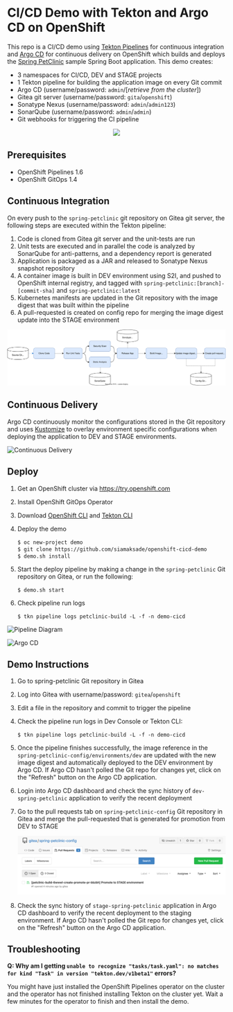 # CI/CD Demo with Tekton and Argo CD on OpenShift

This repo is a CI/CD demo using [Tekton Pipelines](http://www.tekton.dev) for continuous integration and [Argo CD](https://argoproj.github.io/argo-cd/) for continuous delivery on OpenShift which builds and deploys the [Spring PetClinic](https://github.com/spring-projects/spring-petclinic) sample Spring Boot application. This demo creates:

* 3 namespaces for CI/CD, DEV and STAGE projects
* 1 Tekton pipeline for building the application image on every Git commit
* Argo CD (username/password: `admin`/[_retrieve from the cluster_])
* Gitea git server (username/password: `gita`/`openshift`)
* Sonatype Nexus (username/password: `admin`/`admin123`)
* SonarQube (username/password: `admin`/`admin`)
* Git webhooks for triggering the CI pipeline

<p align="center">
  <img width="580" src="docs/images/projects.svg">
</p>

## Prerequisites

* OpenShift Pipelines 1.6
* OpenShift GitOps 1.4
## Continuous Integration

On every push to the `spring-petclinic` git repository on Gitea git server, the following steps are executed within the Tekton pipeline:

1. Code is cloned from Gitea git server and the unit-tests are run
1. Unit tests are executed and in parallel the code is analyzed by SonarQube for anti-patterns, and a dependency report is generated
1. Application is packaged as a JAR and released to Sonatype Nexus snapshot repository
1. A container image is built in DEV environment using S2I, and pushed to OpenShift internal registry, and tagged with `spring-petclinic:[branch]-[commit-sha]` and `spring-petclinic:latest`
1. Kubernetes manifests are updated in the Git repository with the image digest that was built within the pipeline
1. A pull-requested is created on config repo for merging the image digest update into the STAGE environment

![Pipeline Diagram](docs/images/ci-pipeline.svg)

## Continuous Delivery

Argo CD continuously monitor the configurations stored in the Git repository and uses [Kustomize](https://kustomize.io/) to overlay environment specific configurations when deploying the application to DEV and STAGE environments.

![Continuous Delivery](docs/images/cd.png)

## Deploy

1. Get an OpenShift cluster via https://try.openshift.com
1. Install OpenShift GitOps Operator
1. Download [OpenShift CLI](https://mirror.openshift.com/pub/openshift-v4/clients/ocp/latest/) and [Tekton CLI](https://github.com/tektoncd/cli/releases)
1. Deploy the demo

    ```text
    $ oc new-project demo
    $ git clone https://github.com/siamaksade/openshift-cicd-demo
    $ demo.sh install
    ```

1. Start the deploy pipeline by making a change in the `spring-petclinic` Git repository on Gitea, or run the following:

    ```text
    $ demo.sh start
    ```

1. Check pipeline run logs

    ```text
    $ tkn pipeline logs petclinic-build -L -f -n demo-cicd
    ```

![Pipeline Diagram](docs/images/pipeline-viz.png)

![Argo CD](docs/images/argocd.png)

## Demo Instructions

1. Go to spring-petclinic Git repository in Gitea
1. Log into Gitea with username/password: `gitea`/`openshift`
1. Edit a file in the repository and commit to trigger the pipeline
1. Check the pipeline run logs in Dev Console or Tekton CLI:

   ```text
   $ tkn pipeline logs petclinic-build -L -f -n demo-cicd
   ```

1. Once the pipeline finishes successfully, the image reference in the `spring-petclinic-config/environments/dev` are updated with the new image digest and automatically deployed to the DEV environment by Argo CD. If Argo CD hasn't polled the Git repo for changes yet, click on the "Refresh" button on the Argo CD application.

1. Login into Argo CD dashboard and check the sync history of `dev-spring-petclinic` application to verify the recent deployment

1. Go to the pull requests tab on `spring-petclinic-config` Git repository in Gitea and merge the pull-requested that is generated for promotion from DEV to STAGE

    ![Promotion Pull-Request](docs/images/promote-pr.png)

1. Check the sync history of `stage-spring-petclinic` application in Argo CD dashboard to verify the recent deployment to the staging environment. If Argo CD hasn't polled the Git repo for changes yet, click on the "Refresh" button on the Argo CD application.

## Troubleshooting

**Q: Why am I getting `unable to recognize "tasks/task.yaml": no matches for kind "Task" in version "tekton.dev/v1beta1"` errors?**

You might have just installed the OpenShift Pipelines operator on the cluster and the operator has not finished installing Tekton on the cluster yet. Wait a few minutes for the operator to finish and then install the demo.
